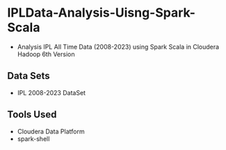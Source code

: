# IPLData-Analysis-Uisng-Spark-Scala
* Analysis IPL All Time Data (2008-2023) using Spark Scala in Cloudera Hadoop 6th Version

## Data Sets
* IPL 2008-2023 DataSet

## Tools Used
* Cloudera Data Platform
* spark-shell 
